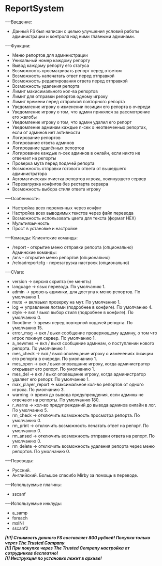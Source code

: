 # ReportSystem
---Введение:
- Данный FS был написан с целью улучшения условий работы администрации и контроля над ними главными админами.

---Функции:
- Меню репортов для администрации
- Уникальный номер каждому репорту
- Вывод каждому репорту его статуса
- Возможность просматривать репорт перед ответом
- Возможность напечатать ответ перед отправкой
- Возможность редактирования ответа перед отправкой
- Возможность удаления репорта
- Лимит макисимального кол-ва репортов
- Лимит для отправки репортов одному игроку
- Лимит времени перед отправкой повторного репорта
- Уведомление игроку о изменении позиции его репорта в очереди
- Уведомление игроку о том, что админ принялся за рассмотрение его жалобы
- Уведомление игроку о том, что админ удалил его репорт
- Уведомление админам каждые n-сек о неотвеченных репортах, если от админов нет активности
- Логирование репортов
- Логирование ответа админов
- Логирование удалённых репортов
- Логирование каждые n-сек админов в онлайн, если никто не отвечает на репорты
- Проверка мута перед подачей репорта
- Возможность отправки готового ответа от вышедшего администратора
- Автоматическая очистка репортов игрока, покинувшего сервер
- Перезагрузка конфигов без рестарта сервера
- Возможность выбора стиля ответа игроку

---Особенности:
- Настройка всех переменных через конфиг
- Настройка всех выводимых текстов через файл перевода
- Возможность использовать цвета для текста (формат HEX)
- Мультиязычность
- Прост в установке и настройке

---Команды:
Клиентские команды:
- /report - открытие меню отправки репорта (опционально)
Админские команды:
- /ans - открытие меню репортов (опционально)
- /reloadreportcfg - перезагрузка настроек (опционально)

---CVars:
- version -> версия скрипта (не менять)
- language -> язык перевода. По умолчанию 1.
- admin -> уровень админки, для доступа к меню репортов. По умолчанию 1.
- mute -> вкл/выкл проверку на мут. По умолчанию 1.
- log -> управление логами (подробнее в конфиге). По умолчанию 4.
- style -> вкл / выкл выбор стиля (подробнее в конфиге). По умолчанию 0.
- floodtime -> время перед повторной подачей репорта. По умолчанию 15.
- error_msg -> вкл / выкл сообщение проверяющему админу, о том что игрок покинул сервер. По умолчанию 1.
- a_newmes -> вкл / выкл сообщение админам, о поступлении нового репорта. По умолчанию 1.
- mes_check -> вкл / выкл оповещание игроку о изменениях пизиции его репорта в очереди. По умолчанию 1.
- mes_open -> вкл / выкл оповещание игроку, когда администратор открывает его репорт. По умолчанию 1.
- mes_del -> вкл / выкл оповещание игроку, когда администратор удаляет его репорт. По умолчанию 1.
- max_player_report -> максимальное кол-во репортов от одного игрока. По умолчанию 3.
- warning -> время до вывода предупреждения, если админы не отвечают на репорты. По умолчанию 180.
- r_warns -> кол-во предупреждений до вывода админов онлайн в лог. По умолчанию 5.
- rm_check -> отключить возможность просмотра репорта. По умолчанию 0.
- rm_print -> отключить возможность печатать ответ на репорт. По умолчанию 0.
- rm_ansed -> отключить возможность отправки ответа на репорт. По умолчанию 0.
- rm_delete -> отключить возможность удаления репорта через меню репортов. По умолчанию 0.

---Переводы:
- Русский.
- Английский.
Большое спасибо Mirby за помощь в переводе.

---Используемые плагины:
- sscanf

---Используемые инклуды:
- a_samp
- foreach
- mxINI
- sscanf2

***[!!!] Стоимость данного FS составляет **800 рублей**! Покупка только через [The Trusted Company](https://vk.com/thetrustedcompany_samp)<br>
[!!] При покупке через The Trusted Company настройка от сотрудников бесплатно!<br>
[!] Инструкция по установке лежит в архиве!***
